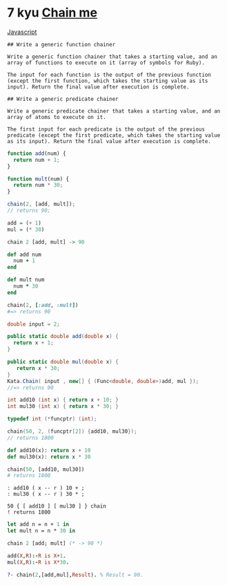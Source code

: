 # 7 kyu [Chain me](https://www.codewars.com/kata/54fb853b2c8785dd5e000957)

<!-- START LANGUAGE_LINKS -->

[Javascript](./javascript.js)

<!-- END LANGUAGE_LINKS -->

~~~if-not:prolog
## Write a generic function chainer

Write a generic function chainer that takes a starting value, and an array of functions to execute on it (array of symbols for Ruby).

The input for each function is the output of the previous function (except the first function, which takes the starting value as its input). Return the final value after execution is complete.
~~~
~~~if:prolog
## Write a generic predicate chainer

Write a generic predicate chainer that takes a starting value, and an array of atoms to execute on it.

The first input for each predicate is the output of the previous predicate (except the first predicate, which takes the starting value as its input). Return the final value after execution is complete.
~~~

```javascript
function add(num) {
  return num + 1;
}

function mult(num) {
  return num * 30;
}

chain(2, [add, mult]);
// returns 90;
```
```haskell
add = (+ 1)
mul = (* 30)

chain 2 [add, mult] -> 90
```
```ruby
def add num
  num + 1
end

def mult num
  num * 30 
end

chain(2, [:add, :mult])
#=> returns 90
```
```csharp
double input = 2;

public static double add(double x) {
  return x + 1;
}

public static double mul(double x) {
   return x * 30;
}
Kata.Chain( input , new[] { (Func<double, double>)add, mul });
//=> returns 90
```

```c
int add10 (int x) { return x + 10; }
int mul30 (int x) { return x * 30; }

typedef int (*funcptr) (int);

chain(50, 2, (funcptr[2]) {add10, mul30});
// returns 1800
```

```python
def add10(x): return x + 10
def mul30(x): return x * 30

chain(50, [add10, mul30])
# returns 1800
```
```factor
: add10 ( x -- r ) 10 + ;
: mul30 ( x -- r ) 30 * ;

50 { [ add10 ] [ mul30 ] } chain
! returns 1800
```
```ocaml
let add n = n + 1 in
let mult n = n * 30 in

chain 2 [add; mult] (* -> 90 *)
```
```prolog
add(X,R):-R is X+1.
mul(X,R):-R is X*30.

?- chain(2,[add,mul],Result). % Result = 90.
